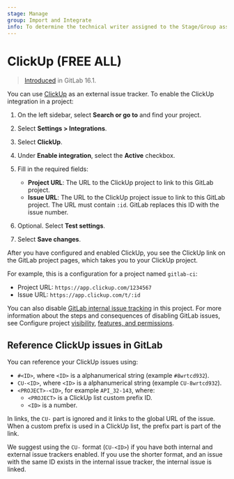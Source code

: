 ```yaml
---
stage: Manage
group: Import and Integrate
info: To determine the technical writer assigned to the Stage/Group associated with this page, see https://handbook.gitlab.com/handbook/product/ux/technical-writing/#assignments
---
```


# ClickUp **(FREE ALL)**

> [Introduced](https://gitlab.com/gitlab-org/gitlab/-/merge_requests/120732) in GitLab 16.1.

You can use [ClickUp](https://clickup.com/) as an external issue tracker.
To enable the ClickUp integration in a project:

1. On the left sidebar, select **Search or go to** and find your project.
1. Select **Settings > Integrations**.
1. Select **ClickUp**.
1. Under **Enable integration**, select the **Active** checkbox.
1. Fill in the required fields:

   - **Project URL**: The URL to the ClickUp project to link to this GitLab project.
   - **Issue URL**: The URL to the ClickUp project issue to link to this GitLab project.
     The URL must contain `:id`. GitLab replaces this ID with the issue number.

1. Optional. Select **Test settings**.
1. Select **Save changes**.

After you have configured and enabled ClickUp, you see the ClickUp link on the GitLab project pages,
which takes you to your ClickUp project.

For example, this is a configuration for a project named `gitlab-ci`:

- Project URL: `https://app.clickup.com/1234567`
- Issue URL: `https://app.clickup.com/t/:id`

You can also disable [GitLab internal issue tracking](../issues/index.md) in this project.
For more information about the steps and consequences of disabling GitLab issues, see
Configure project [visibility](../../../user/public_access.md#change-project-visibility), [features, and permissions](../settings/project_features_permissions.md#configure-project-features-and-permissions).

## Reference ClickUp issues in GitLab

You can reference your ClickUp issues using:

- `#<ID>`, where `<ID>` is a alphanumerical string (example `#8wrtcd932`).
- `CU-<ID>`, where `<ID>` is a alphanumerical string (example `CU-8wrtcd932`).
- `<PROJECT>-<ID>`, for example `API_32-143`, where:
  - `<PROJECT>` is a ClickUp list custom prefix ID.
  - `<ID>` is a number.

In links, the `CU-` part is ignored and it links to the global URL of the issue. When a custom
prefix is used in a ClickUp list, the prefix part is part of the link.

We suggest using the `CU-` format (`CU-<ID>`) if you have both internal and external issue
trackers enabled. If you use the shorter format, and an issue with the same ID exists in the
internal issue tracker, the internal issue is linked.
